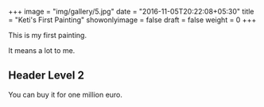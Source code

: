 +++
image = "img/gallery/5.jpg"
date = "2016-11-05T20:22:08+05:30"
title = "Keti's First Painting"
showonlyimage = false
draft = false
weight = 0
+++

This is my first painting.

<!--more-->

It means a lot to me.

## Header Level 2

You can buy it for one million euro.